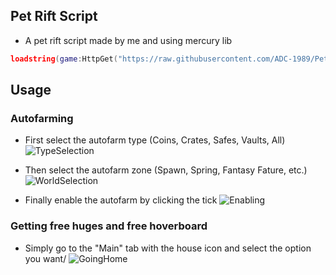 ## Pet Rift Script
- A pet rift script made by me and using mercury lib
```lua
loadstring(game:HttpGet("https://raw.githubusercontent.com/ADC-1989/Pet-Rift-Script/main/Main.lua"))()
```

## Usage

### Autofarming
- First select the autofarm type (Coins, Crates, Safes, Vaults, All)
![TypeSelection](https://cdn.discordapp.com/attachments/1082725688336982076/1086997764442968114/RobloxPlayerBeta_HVkcI7gCXh.gif)

- Then select the autofarm zone (Spawn, Spring, Fantasy Fature, etc.)
![WorldSelection](https://cdn.discordapp.com/attachments/1082015056511901805/1086998957546295326/RobloxPlayerBeta_wFITKvSuAA.gif)

- Finally enable the autofarm by clicking the tick
![Enabling](https://cdn.discordapp.com/attachments/1082015056511901805/1087001052571770930/RobloxPlayerBeta_8niqB9ygnt.gif)

### Getting free huges and free hoverboard
- Simply go to the "Main" tab with the house icon and select the option you want/
![GoingHome](https://cdn.discordapp.com/attachments/1082015056511901805/1087003177787859074/RobloxPlayerBeta_397zcU16zE.gif)


